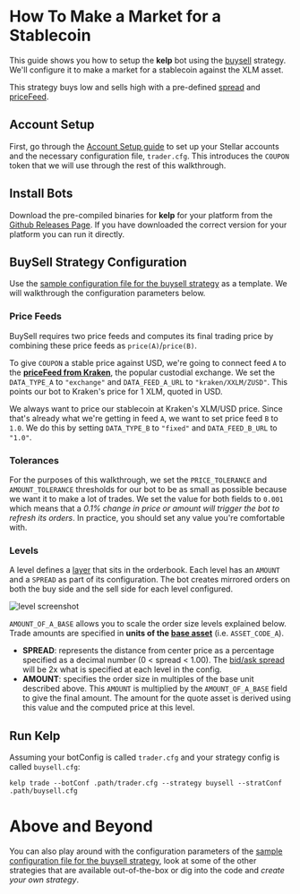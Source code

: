 # How To Make a Market for a Stablecoin

This guide shows you how to setup the **kelp** bot using the [buysell](../../../plugins/buysellStrategy.go) strategy. We'll configure it to make a market for a stablecoin against the XLM asset.

This strategy buys low and sells high with a pre-defined [spread](https://en.wikipedia.org/wiki/Bid%E2%80%93ask_spread) and [priceFeed](../../../api/priceFeed.go).

## Account Setup

First, go through the [Account Setup guide](account_setup.md) to set up your Stellar accounts and the necessary configuration file, `trader.cfg`. This introduces the `COUPON` token that we will use through the rest of this walkthrough.

## Install Bots

Download the pre-compiled binaries for **kelp** for your platform from the [Github Releases Page](https://github.com/lightyeario/kelp/releases). If you have downloaded the correct version for your platform you can run it directly.

## BuySell Strategy Configuration

Use the [sample configuration file for the buysell strategy](../../configs/trader/sample_buysell.cfg) as a template. We will walkthrough the configuration parameters below.

### Price Feeds

BuySell requires two price feeds and computes its final trading price by combining these price feeds as `price(A)`/`price(B)`.

To give `COUPON` a stable price against USD, we're going to connect feed `A` to the **[priceFeed from Kraken](https://kraken.com)**, the popular custodial exchange. We set the `DATA_TYPE_A` to `"exchange"` and `DATA_FEED_A_URL` to `"kraken/XXLM/ZUSD"`. This points our bot to Kraken's price for 1 XLM, quoted in USD. 

We always want to price our stablecoin at Kraken's XLM/USD price. Since that's already what we're getting in feed `A`, we want to set price feed `B` to `1.0`. We do this by setting `DATA_TYPE_B` to `"fixed"` and `DATA_FEED_B_URL` to `"1.0"`.

### Tolerances

For the purposes of this walkthrough, we set the `PRICE_TOLERANCE` and `AMOUNT_TOLERANCE` thresholds for our bot to be as small as possible because we want it to make a lot of trades. We set the value for both fields to `0.001` which means that a _0.1% change in price or amount will trigger the bot to refresh its orders_. In practice, you should set any value you're comfortable with. 

### Levels

A level defines a [layer](https://en.wikipedia.org/wiki/Layering_(finance)) that sits in the orderbook. Each level has an `AMOUNT` and a `SPREAD` as part of its configuration. The bot creates mirrored orders on both the buy side and the sell side for each level configured.

![level screenshot](https://i.imgur.com/QVjZXGA.png "Levels Screenshot")

`AMOUNT_OF_A_BASE` allows you to scale the order size levels explained below. Trade amounts are specified in **units of the [base asset](https://en.wikipedia.org/wiki/Currency_pair#Base_currency)** (i.e. `ASSET_CODE_A`).

- **SPREAD**: represents the distance from center price as a percentage specified as a decimal number (0 < spread < 1.00). The [bid/ask spread](https://en.wikipedia.org/wiki/Bid%E2%80%93ask_spread) will be 2x what is specified at each level in the config.
- **AMOUNT**: specifies the order size in multiples of the base unit described above. This `AMOUNT` is multiplied by the `AMOUNT_OF_A_BASE` field to give the final amount. The amount for the quote asset is derived using this value and the computed price at this level. 

## Run Kelp

Assuming your botConfig is called `trader.cfg` and your strategy config is called `buysell.cfg`:
```
kelp trade --botConf .path/trader.cfg --strategy buysell --stratConf .path/buysell.cfg
```

# Above and Beyond

You can also play around with the configuration parameters of the [sample configuration file for the buysell strategy](../../configs/trader/sample_buysell.cfg), look at some of the other strategies that are available out-of-the-box or dig into the code and _create your own strategy_.
